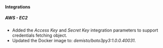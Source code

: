 
#### Integrations
##### AWS - EC2
- Added the *Access Key* and *Secret Key* integration parameters to support credentials fetching object.
- Updated the Docker image to: *demisto/boto3py3:1.0.0.40031*.
